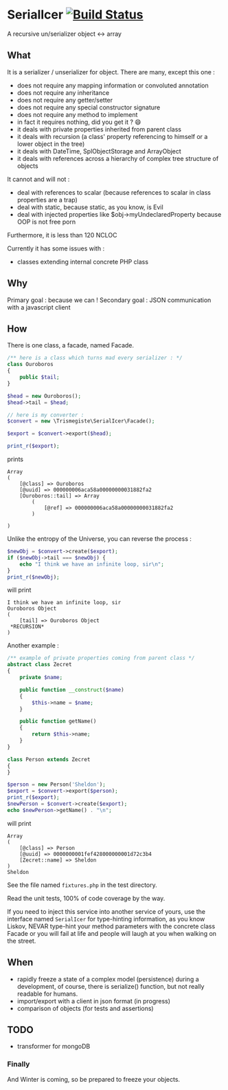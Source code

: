 # SerialIcer [![Build Status](https://travis-ci.org/Trismegiste/SerialIcer.svg?branch=master)](https://travis-ci.org/Trismegiste/SerialIcer)

A recursive un/serializer object &lt;-> array

## What
It is a serializer / unserializer for object. There are many, except this one :

* does not require any mapping information or convoluted annotation
* does not require any inheritance
* does not require any getter/setter
* does not require any special constructor signature
* does not require any method to implement
* in fact it requires nothing, did you get it ? :smile:
* it deals with private properties inherited from parent class
* it deals with recursion (a class' property referencing to himself or a lower object in the tree)
* it deals with DateTime, SplObjectStorage and ArrayObject
* it deals with references across a hierarchy of complex tree structure of objects

It cannot and will not :

* deal with references to scalar (because references to scalar in class properties are a trap)
* deal with static, because static, as you know, is Evil
* deal with injected properties like $obj->myUndeclaredProperty because OOP is not free porn

Furthermore, it is less than 120 NCLOC

Currently it has some issues with :

* classes extending internal concrete PHP class

## Why

Primary goal : because we can !
Secondary goal : JSON communication with a javascript client

## How

There is one class, a facade, named Facade.

```php
/** here is a class which turns mad every serializer : */
class Ouroboros
{
    public $tail;
}

$head = new Ouroboros();
$head->tail = $head;

// here is my converter :
$convert = new \Trismegiste\SerialIcer\Facade();

$export = $convert->export($head);

print_r($export);
```
prints
```
Array
(
    [@class] => Ouroboros
    [@uuid] => 000000006aca58a00000000031882fa2
    [Ouroboros::tail] => Array
        (
            [@ref] => 000000006aca58a00000000031882fa2
        )

)
```
Unlike the entropy of the Universe, you can reverse the process :
```php
$newObj = $convert->create($export);
if ($newObj->tail === $newObj) {
    echo "I think we have an infinite loop, sir\n";
}
print_r($newObj);
```
will print
```
I think we have an infinite loop, sir
Ouroboros Object
(
    [tail] => Ouroboros Object
 *RECURSION*
)
```

Another example :
```php
/** example of private properties coming from parent class */
abstract class Zecret
{
    private $name;

    public function __construct($name)
    {
        $this->name = $name;
    }

    public function getName()
    {
        return $this->name;
    }
}

class Person extends Zecret
{
}

$person = new Person('Sheldon');
$export = $convert->export($person);
print_r($export);
$newPerson = $convert->create($export);
echo $newPerson->getName() . "\n";
```
will print
```
Array
(
    [@class] => Person
    [@uuid] => 0000000001fef428000000001d72c3b4
    [Zecret::name] => Sheldon
)
Sheldon
```

See the file named `fixtures.php` in the test directory.

Read the unit tests, 100% of code coverage by the way.

If you need to inject this service into another service of yours,
use the interface named `SerialIcer` for type-hinting information, as you know
Liskov, NEVAR type-hint your method parameters with the concrete class Facade
or you will fail at life and people will laugh at you when walking on the street.

## When

* rapidly freeze a state of a complex model (persistence) during a development,
of course, there is serialize() function, but not really readable for humans.
* import/export with a client in json format (in progress)
* comparison of objects (for tests and assertions)

## TODO

* transformer for mongoDB

### Finally

And Winter is coming, so be prepared to freeze your objects.
